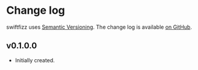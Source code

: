 Change log
==========

swiftfizz uses [Semantic Versioning][1].
The change log is available [on GitHub][2].

[1]: http://semver.org/spec/v2.0.0.html
[2]: https://github.com/mlitchard/swiftfizz/releases

## v0.1.0.0

* Initially created.
